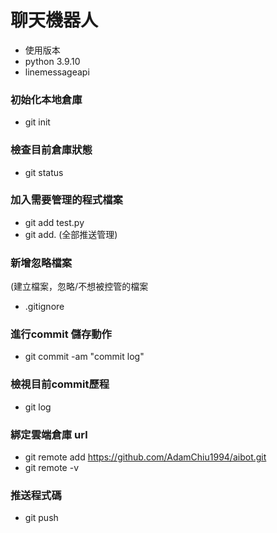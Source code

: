 # 聊天機器人
- 使用版本
- python 3.9.10
- linemessageapi

### 初始化本地倉庫

- git init

### 檢查目前倉庫狀態

- git status

### 加入需要管理的程式檔案

- git add test.py
- git add. (全部推送管理)

### 新增忽略檔案

(建立檔案，忽略/不想被控管的檔案
- .gitignore

### 進行commit 儲存動作

- git commit -am "commit log"

### 檢視目前commit歷程

- git log

### 綁定雲端倉庫 url

- git remote add  https://github.com/AdamChiu1994/aibot.git
- git remote -v

### 推送程式碼

- git push
